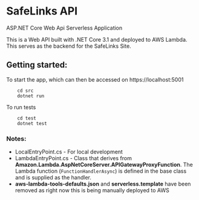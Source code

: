 # SafeLinks API

ASP.NET Core Web Api Serverless Application

This is a Web API built with .NET Core 3.1 and deployed to AWS Lambda. This serves as the backend for the SafeLinks Site.

## Getting started:

To start the app, which can then be accessed on https://localhost:5001

```
    cd src
    dotnet run
```

To run tests
```
    cd test
    dotnet test
```

### Notes: ###

* LocalEntryPoint.cs - For local development
* LambdaEntryPoint.cs - Class that derives from **Amazon.Lambda.AspNetCoreServer.APIGatewayProxyFunction**. The Lambda function (`FunctionHandlerAsync`) is defined in the base class and is supplied as the handler.
* **aws-lambda-tools-defaults.json** and **serverless.template** have been removed as right now this is being manually deployed to AWS